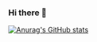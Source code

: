 ### Hi there 👋

[![Anurag's GitHub stats](https://github-readme-stats.vercel.app/api?Myo-Myint=anuraghazra)](https://github.com/anuraghazra/github-readme-stats)
